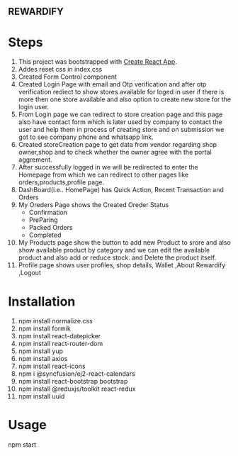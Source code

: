 
## REWARDIFY

# Steps

1. This project was bootstrapped with [Create React App](https://github.com/facebook/create-react-app).
2. Addes reset css in index.css
3. Created Form Control component
4. Created Login Page with email and Otp verification and after otp verification rediect to show stores available for loged in user if there is more then one store available and also option to create new store for the login user.
5. From Login page  we can redirect to store creation page and this page also have contact form which is later used by company to contact the user and help them in process of creating store and on submission we got to see company phone and whatsapp link.
6. Created storeCreation page to get data from vendor regarding shop owner,shop and to check whether the owner agree with the portal aggrement.
7. After successfully logged in  we will be redirected to enter the Homepage from which we can redirect to other pages like orders,products,profile page.
8. DashBoard(i.e.. HomePage) has Quick Action, Recent Transaction and Orders
9. My Oreders Page shows the Created Oreder Status
     * Confirmation
     * PreParing
     * Packed Orders
     * Completed
10. My Products page show the button to add new Product to srore and also show available product by category and we can edit the available product and also add or reduce stock. and Delete the product itself.
11. Profile page shows user profiles, shop details, Wallet  ,About Rewardify ,Logout


# Installation

1. npm install normalize.css
2. npm install formik
3. npm install react-datepicker
4. npm install react-router-dom
5. npm install yup
6. npm install axios
7. npm install react-icons
8. npm i @syncfusion/ej2-react-calendars
9. npm install react-bootstrap bootstrap
10. npm install @reduxjs/toolkit react-redux
11. npm install uuid


# Usage

npm start
